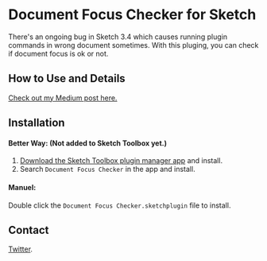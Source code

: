 # Document Focus Checker for Sketch

There's an ongoing bug in Sketch 3.4 which causes running plugin commands in wrong document sometimes. With this pluging, you can check if document focus is ok or not.

## How to Use and Details

[Check out my Medium post here.](https://medium.com/@einancunlu/document-focus-checker-a-temporary-sketch-plugin-72f01d18e858#.o9l99c99o)

## Installation

#### Better Way: (Not added to Sketch Toolbox yet.)
1. [Download the Sketch Toolbox plugin manager app](http://sketchtoolbox.com) and install.
2. Search `Document Focus Checker` in the app and install.

#### Manuel:
Double click the `Document Focus Checker.sketchplugin` file to install.

## Contact

[Twitter](https://twitter.com/einancunlu).
